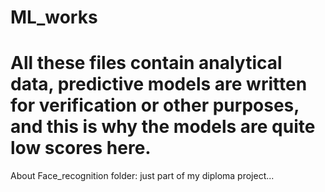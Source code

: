 # ML_works
# All these files contain analytical data, predictive models are written for verification or other purposes, and this is why the models are quite low scores here.
About Face_recognition folder: just part of my diploma project...
